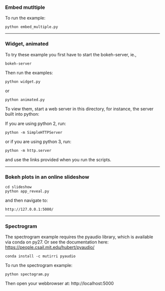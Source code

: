 ### Embed mutltiple

To run the example:

    python embed_multiple.py

---

### Widget, animated

To try these example you first have to start the bokeh-server, ie.,

    bokeh-server

Then run the examples:

    python widget.py

or

    python animated.py


To view them, start a web server in this directory, for instance, the server
built into python:

If you are using python 2, run:

    python -m SimpleHTTPServer

or if you are using python 3, run:

    python -m http.server

and use the links provided when you run the scripts.

---

### Bokeh plots in an online slideshow

    cd slideshow
    python app_reveal.py

and then navigate to:

    http://127.0.0.1:5000/

---

### Spectrogram

The spectrogram example requires the pyaudio library, which is available
via conda on py27. Or see the documentation here: https://people.csail.mit.edu/hubert/pyaudio/

    conda install -c mutirri pyaudio

To run the spectrogram example:

    python spectogram.py

Then open your webbrowser at: http://localhost:5000
